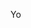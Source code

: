 Yo

<!---
0utta-Ctrl/0utta-Ctrl is a ✨ special ✨ repository because its `README.md` (this file) appears on your GitHub profile.
You can click the Preview link to take a look at your changes.
--->
